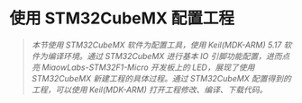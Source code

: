 # 使用 STM32CubeMX 配置工程

> *本节使用 STM32CubeMX 软件为配置工具，使用 Keil(MDK-ARM) 5.17 软件为编译环境。通过 STM32CubeMX 进行基本 IO 引脚功能配置，进而点亮 MiaowLabs-STM32F1-Micro 开发板上的 LED，展现了使用 STM32CubeMX 新建工程的具体过程。通过 STM32CubeMX 配置得到的工程，可以使用 Keil(MDK-ARM) 打开工程修改、编译、下载代码。*




